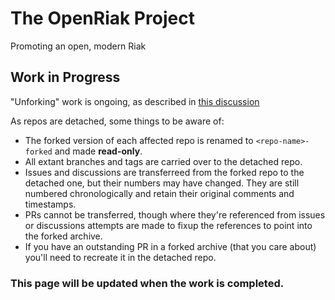 # The OpenRiak Project

Promoting an open, modern Riak

## Work in Progress

"Unforking" work is ongoing, as described in [this discussion](https://github.com/orgs/OpenRiak/discussions/18)

As repos are detached, some things to be aware of:
* The forked version of each affected repo is renamed to `<repo-name>-forked` and made **read-only**.
* All extant branches and tags are carried over to the detached repo.
* Issues and discussions are transferreed from the forked repo to the detached one, but their numbers may have changed. They are still numbered chronologically and retain their original comments and timestamps.
* PRs cannot be transferred, though where they're referenced from issues or discussions attempts are made to fixup the references to point into the forked archive.
* If you have an outstanding PR in a forked archive (that you care about) you'll need to recreate it in the detached repo.

### This page will be updated when the work is completed.
